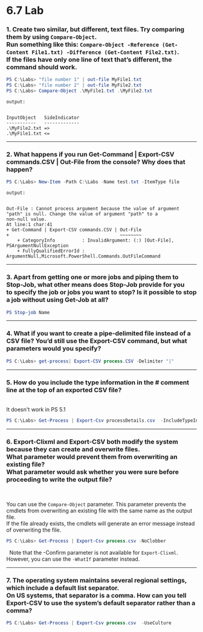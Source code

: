 # 6.7 Lab

### 1. Create two similar, but different, text files. Try comparing them by using `Compare-Object`. </br>Run something like this: `Compare-Object -Reference (Get-Content File1.txt) -Difference (Get-Content File2.txt)`. </br>If the files have only one line of text that’s different, the command should work.

```powershell
PS C:\Labs> "file number 1" | out-file MyFile1.txt
PS C:\Labs> "file number 2" | out-file MyFile2.txt
PS C:\Labs> Compare-Object .\MyFile1.txt .\MyFile2.txt
```

`output:`

```

InputObject   SideIndicator
-----------   -------------
.\MyFile2.txt =>
.\MyFile1.txt <=
```

---

### 2. What happens if you run Get-Command | Export-CSV commands.CSV | Out-File from the console? Why does that happen?

```powershell
PS C:\Labs> New-Item -Path C:\Labs -Name test.txt -ItemType file
```

`output:`

```

Out-File : Cannot process argument because the value of argument "path" is null. Change the value of argument "path" to a
non-null value.
At line:1 char:41
+ Get-Command | Export-CSV commands.CSV | Out-File
+                                         ~~~~~~~~
    + CategoryInfo          : InvalidArgument: (:) [Out-File], PSArgumentNullException
    + FullyQualifiedErrorId : ArgumentNull,Microsoft.PowerShell.Commands.OutFileCommand
```

---

### 3. Apart from getting one or more jobs and piping them to Stop-Job, what other means does Stop-Job provide for you </br>to specify the job or jobs you want to stop? Is it possible to stop a job without using Get-Job at all?

```powershell
PS Stop-job Name
```

---

### 4. What if you want to create a pipe-delimited file instead of a CSV file? You’d still use the Export-CSV command, but what parameters would you specify?

```powershell
PS C:\Labs> get-process| Export-CSV process.CSV -Delimiter "|"
```

---

### 5. How do you include the type information in the # comment line at the top of an exported CSV file?

</br>
It doesn't work in PS 5.1

```powershell
PS C:\Labs> Get-Process | Export-Csv processDetails.csv  -IncludeTypeInformation
```

---

### 6. Export-Clixml and Export-CSV both modify the system because they can create and overwrite files. </br> What parameter would prevent them from overwriting an existing file? </br> What parameter would ask whether you were sure before proceeding to write the output file?

&nbsp;

You can use the `Compare-Object` parameter. This parameter prevents the cmdlets from overwriting an existing file with the same name as the output file.
</br>If the file already exists, the cmdlets will generate an error message instead of overwriting the file.

```powershell
PS C:\Labs> Get-Process | Export-Csv process.csv -NoClobber
```

&nbsp;
Note that the -Confirm parameter is not available for `Export-Clixml`. However, you can use the `-WhatIf` parameter instead.

---

### 7. The operating system maintains several regional settings, which include a default list separator. </br> On US systems, that separator is a comma. How can you tell Export-CSV to use the system’s default separator rather than a comma?

```powershell
PS C:\Labs> Get-Process | Export-Csv process.csv  -UseCulture
```
